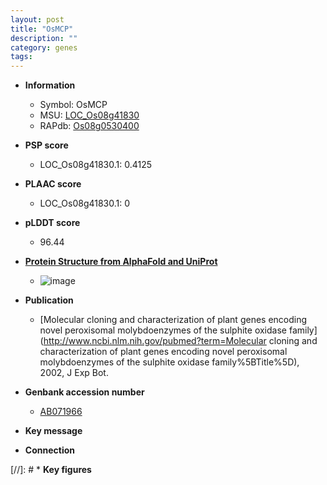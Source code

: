 ```yaml
---
layout: post
title: "OsMCP"
description: ""
category: genes
tags: 
---
```


* **Information**  
    + Symbol: OsMCP  
    + MSU: [LOC_Os08g41830](http://rice.plantbiology.msu.edu/cgi-bin/ORF_infopage.cgi?orf=LOC_Os08g41830)  
    + RAPdb: [Os08g0530400](http://rapdb.dna.affrc.go.jp/viewer/gbrowse_details/irgsp1?name=Os08g0530400)  

* **PSP score**  
    + LOC_Os08g41830.1: 0.4125 

* **PLAAC score**  
    + LOC_Os08g41830.1: 0 

* **pLDDT score**
    + 96.44

* **[Protein Structure from AlphaFold and UniProt](https://www.uniprot.org/uniprotkb/Q8LP96/entry#structure)**
    + ![image](https://ricepsp.github.io/images/Q8/AF-Q8LP96-F1.png)

* **Publication**  
    + [Molecular cloning and characterization of plant genes encoding novel peroxisomal molybdoenzymes of the sulphite oxidase family](http://www.ncbi.nlm.nih.gov/pubmed?term=Molecular cloning and characterization of plant genes encoding novel peroxisomal molybdoenzymes of the sulphite oxidase family%5BTitle%5D), 2002, J Exp Bot.

* **Genbank accession number**  
    + [AB071966](http://www.ncbi.nlm.nih.gov/nuccore/AB071966)

* **Key message**  

* **Connection**  

[//]: # * **Key figures**  


